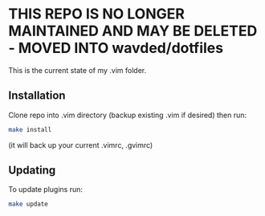# THIS REPO IS NO LONGER MAINTAINED AND MAY BE DELETED - MOVED INTO wavded/dotfiles

This is the current state of my .vim folder.

## Installation

Clone repo into .vim directory (backup existing .vim if desired) then run:

```sh
make install
```

(it will back up your current .vimrc, .gvimrc)

## Updating

To update plugins run:

```sh
make update
```
